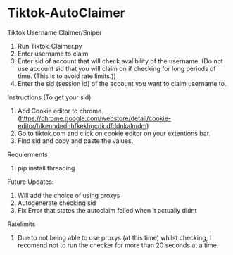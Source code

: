 # Tiktok-AutoClaimer

Tiktok Username Claimer/Sniper


1. Run Tiktok_Claimer.py
2. Enter username to claim
3. Enter sid of account that will check avalibility of the username. (Do not use account sid that you will claim on if checking for long periods of time. (This is to avoid rate limits.))
4. Enter the sid (session id) of the account you want to claim username to.


Instructions (To get your sid)

1. Add Cookie editor to chrome. (https://chrome.google.com/webstore/detail/cookie-editor/hlkenndednhfkekhgcdicdfddnkalmdm)
2. Go to tiktok.com and click on cookie editor on your extentions bar.
3. Find sid and copy and paste the values.

Requierments
1. pip install threading

Future Updates:
1. Will add the choice of using proxys
2. Autogenerate checking sid
3. Fix Error that states the autoclaim failed when it actually didnt

Ratelimits

1. Due to not being able to use proxys (at this time) whilst checking, I recomend not to run the checker for more than 20 seconds at a time.
